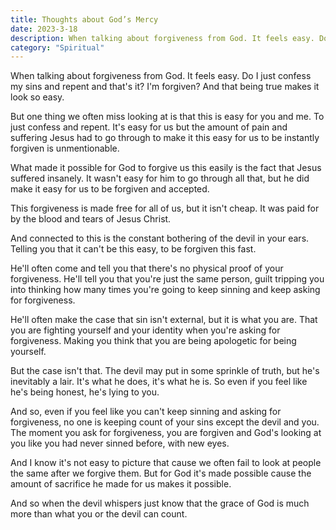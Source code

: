 ```yaml
---
title: Thoughts about God’s Mercy
date: 2023-3-18
description: When talking about forgiveness from God. It feels easy. Do I just confess my sins and repent and that's it, I'm forgiven? And that being true makes it look so easy. This forgiveness is made free for all of us, but it isn't cheap.
category: "Spiritual"
---
```


When talking about forgiveness from God. It feels easy. Do I just confess my sins and repent and that's it? I'm forgiven? And that being true makes it look so easy.

But one thing we often miss looking at is that this is easy for you and me. To just confess and repent. It's easy for us but the amount of pain and suffering Jesus had to go through to make it this easy for us to be instantly forgiven is unmentionable.

What made it possible for God to forgive us this easily is the fact that Jesus suffered insanely. It wasn't easy for him to go through all that, but he did make it easy for us to be forgiven and accepted.

This forgiveness is made free for all of us, but it isn't cheap. It was paid for by the blood and tears of Jesus Christ.

And connected to this is the constant bothering of the devil in your ears. Telling you that it can't be this easy, to be forgiven this fast.

He'll often come and tell you that there's no physical proof of your forgiveness. He'll tell you that you're just the same person, guilt tripping you into thinking how many times you're going to keep sinning and keep asking for forgiveness.

He'll often make the case that sin isn't external, but it is what you are. That you are fighting yourself and your identity when you're asking for forgiveness. Making you think that you are being apologetic for being yourself.

But the case isn't that. The devil may put in some sprinkle of truth, but he's inevitably a lair. It's what he does, it's what he is. So even if you feel like he's being honest, he's lying to you.

And so, even if you feel like you can't keep sinning and asking for forgiveness, no one is keeping count of your sins except the devil and you. The moment you ask for forgiveness, you are forgiven and God's looking at you like you had never sinned before, with new eyes.

And I know it's not easy to picture that cause we often fail to look at people the same after we forgive them. But for God it's made possible cause the amount of sacrifice he made for us makes it possible.

And so when the devil whispers just know that the grace of God is much more than what you or the devil can count.

